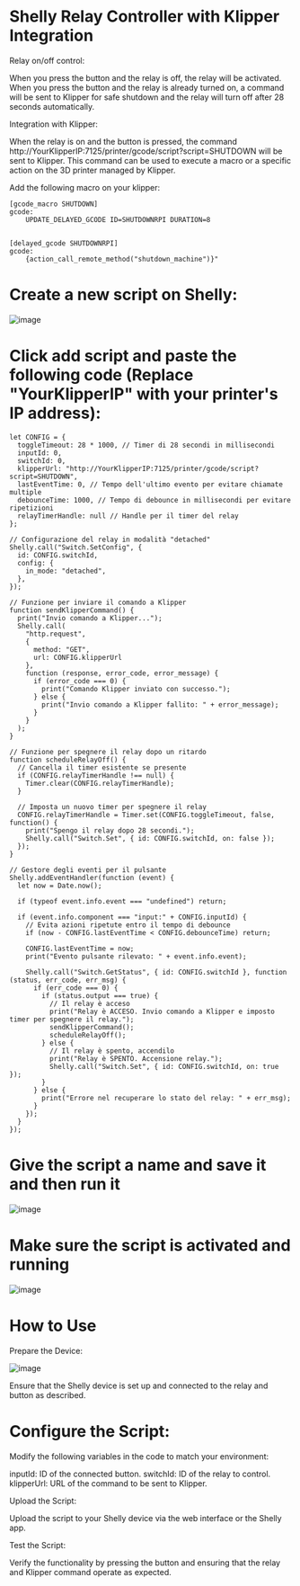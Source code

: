 # Shelly Relay Controller with Klipper Integration

Relay on/off control:

When you press the button and the relay is off, the relay will be activated.
When you press the button and the relay is already turned on, a command will be sent to Klipper for safe shutdown and the relay will turn off after 28 seconds automatically.

Integration with Klipper:

When the relay is on and the button is pressed, the command 
http://YourKlipperIP:7125/printer/gcode/script?script=SHUTDOWN will be sent to Klipper. This command can be used to execute a macro or a specific action on the 3D printer managed by Klipper.

Add the following macro on your klipper:


```
[gcode_macro SHUTDOWN]
gcode:
    UPDATE_DELAYED_GCODE ID=SHUTDOWNRPI DURATION=8


[delayed_gcode SHUTDOWNRPI]
gcode:
    {action_call_remote_method("shutdown_machine")}"
```


# Create a new script on Shelly: 

![image](https://github.com/user-attachments/assets/89254e8e-ff73-4caa-99e2-88be873d6eb4)

# Click add script and paste the following code (Replace "YourKlipperIP" with your printer's IP address):

```
let CONFIG = {
  toggleTimeout: 28 * 1000, // Timer di 28 secondi in millisecondi
  inputId: 0,
  switchId: 0,
  klipperUrl: "http://YourKlipperIP:7125/printer/gcode/script?script=SHUTDOWN",
  lastEventTime: 0, // Tempo dell'ultimo evento per evitare chiamate multiple
  debounceTime: 1000, // Tempo di debounce in millisecondi per evitare ripetizioni
  relayTimerHandle: null // Handle per il timer del relay
};

// Configurazione del relay in modalità "detached"
Shelly.call("Switch.SetConfig", {
  id: CONFIG.switchId,
  config: {
    in_mode: "detached",
  },
});

// Funzione per inviare il comando a Klipper
function sendKlipperCommand() {
  print("Invio comando a Klipper...");
  Shelly.call(
    "http.request",
    {
      method: "GET",
      url: CONFIG.klipperUrl
    },
    function (response, error_code, error_message) {
      if (error_code === 0) {
        print("Comando Klipper inviato con successo.");
      } else {
        print("Invio comando a Klipper fallito: " + error_message);
      }
    }
  );
}

// Funzione per spegnere il relay dopo un ritardo
function scheduleRelayOff() {
  // Cancella il timer esistente se presente
  if (CONFIG.relayTimerHandle !== null) {
    Timer.clear(CONFIG.relayTimerHandle);
  }

  // Imposta un nuovo timer per spegnere il relay
  CONFIG.relayTimerHandle = Timer.set(CONFIG.toggleTimeout, false, function() {
    print("Spengo il relay dopo 28 secondi.");
    Shelly.call("Switch.Set", { id: CONFIG.switchId, on: false });
  });
}

// Gestore degli eventi per il pulsante
Shelly.addEventHandler(function (event) {
  let now = Date.now();

  if (typeof event.info.event === "undefined") return;

  if (event.info.component === "input:" + CONFIG.inputId) {
    // Evita azioni ripetute entro il tempo di debounce
    if (now - CONFIG.lastEventTime < CONFIG.debounceTime) return;

    CONFIG.lastEventTime = now;
    print("Evento pulsante rilevato: " + event.info.event);

    Shelly.call("Switch.GetStatus", { id: CONFIG.switchId }, function (status, err_code, err_msg) {
      if (err_code === 0) {
        if (status.output === true) {
          // Il relay è acceso
          print("Relay è ACCESO. Invio comando a Klipper e imposto timer per spegnere il relay.");
          sendKlipperCommand();
          scheduleRelayOff();
        } else {
          // Il relay è spento, accendilo
          print("Relay è SPENTO. Accensione relay.");
          Shelly.call("Switch.Set", { id: CONFIG.switchId, on: true });
        }
      } else {
        print("Errore nel recuperare lo stato del relay: " + err_msg);
      }
    });
  }
});
```
# Give the script a name and save it and then run it

![image](https://github.com/user-attachments/assets/fb383cc5-3a29-46c1-80a0-5fd3ad428898)


# Make sure the script is activated and running
![image](https://github.com/user-attachments/assets/365a3ab8-63d0-48c7-af7d-6fde47406889)


# How to Use
Prepare the Device:

![image](https://github.com/user-attachments/assets/f774a28f-0ee5-4bd6-bf5f-869bb75b3a4e)


Ensure that the Shelly device is set up and connected to the relay and button as described.

# Configure the Script:

Modify the following variables in the code to match your environment:

inputId: ID of the connected button.
switchId: ID of the relay to control.
klipperUrl: URL of the command to be sent to Klipper.

Upload the Script:

Upload the script to your Shelly device via the web interface or the Shelly app.

Test the Script:

Verify the functionality by pressing the button and ensuring that the relay and Klipper command operate as expected.






